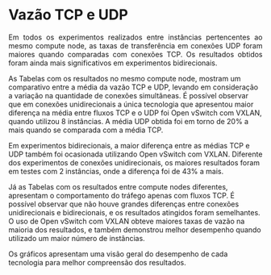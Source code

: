# Vazão TCP e UDP

<p align="justify">Em todos os experimentos realizados entre instâncias pertencentes ao mesmo compute node, as taxas de transferência em conexões UDP foram maiores quando comparadas com conexões TCP. Os resultados obtidos foram ainda mais significativos em experimentos bidirecionais.

As Tabelas com os resultados no mesmo compute node, mostram um comparativo entre a média da vazão TCP e UDP, levando em consideração a variação na quantidade de conexões simultâneas. É possível observar que em conexões unidirecionais a única tecnologia que apresentou maior diferença na média entre fluxos TCP e o UDP foi Open vSwitch com VXLAN, quando utilizou 8 instâncias. A média UDP obtida foi em torno de 20% a mais quando se comparada com a média TCP.

Em experimentos bidirecionais, a maior diferença entre as médias TCP e UDP também foi ocasionada utilizando Open vSwitch com VXLAN. Diferente dos experimentos de conexões unidirecionais, os maiores resultados foram em testes com 2 instâncias, onde a diferença foi de 43% a mais.

Já as Tabelas com os resultados entre compute nodes diferentes, apresentam o comportamento do tráfego apenas com fluxos TCP. É possível observar que não houve grandes diferenças entre conexões unidirecionais e bidirecionais, e os resultados atingidos foram semelhantes. O uso de Open vSwitch com VXLAN obteve maiores taxas de vazão na maioria dos resultados, e também demonstrou melhor desempenho quando utilizado um maior número de instâncias.

Os gráficos apresentam uma visão geral do desempenho de cada tecnologia para melhor compreensão dos resultados.


</p>
